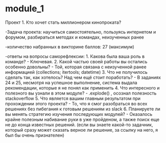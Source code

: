 # module_1
Проект 1. Кто хочет стать миллионером кинопроката? 

-Задача проекта: научиться самостоятельно, пользуясь интернетом и форумом, разбираться методах и командах, неизученных ранее

-количество набранных в викторине баллов: 27 (максимум)

-ответы на вопросы саморефлексии:
	1. Какова была ваша роль в команде?
	- Ключевая.
	2. Какой частью своей работы вы остались особенно довольны?
	- Той, которая связана с неизученной ранее информацией (collections; itertools; datetime)
	3. Что не получилось сделать так, как хотелось? Над чем ещё стоит поработать?
	- В заданиях 24 и 25, несмотря на успешное выполнение, система выдала рекомендации, которые я не понял как применить
	4. Что интересного и полезного вы узнали в этом модуле?
	- .explode() , осознал полезность stackoverflow
	5. Что является вашим главным результатом при прохождении этого проекта?
	- То, что я смог разобраться во всех решениях без пибегания к готовым решениям из slack
	6. Планируете ли вы менять стратегию изучения последующих модулей?
	- Оказалось крайне полезным набивание руки в  уже пройденом, а также поиск еще не до конца известных решений.
	  (если вы знаете какой-то задачник, который сразу может сказать верное ли решение, за ссылку на него, я был бы очень признателен)
